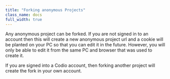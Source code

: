```yaml
---
title: "Forking anonymous Projects"
class_name: docs
full_width: true
---
```


Any anonymous project can be forked. If you are not signed in to an account then this will create a new anonymous project url and a cookie will be planted on your PC so that you can edit it in the future. However, you will only be able to edit it from the same PC and browser that was used to create it.

If you are signed into a Codio account, then forking another project will create the fork in your own account.

